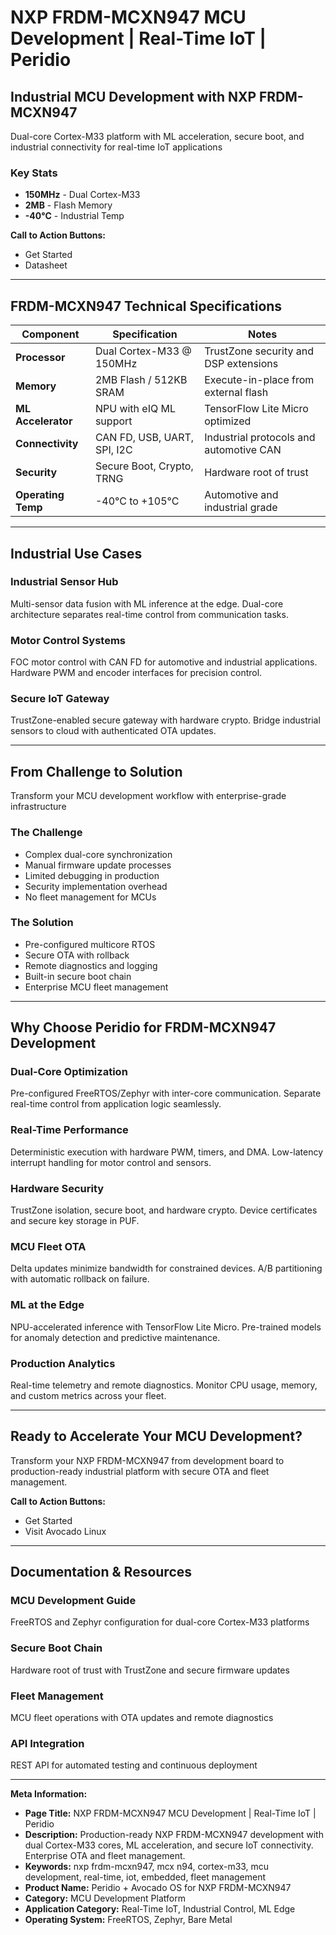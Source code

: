 # NXP FRDM-MCXN947 MCU Development | Real-Time IoT | Peridio

## Industrial MCU Development with NXP FRDM-MCXN947

Dual-core Cortex-M33 platform with ML acceleration, secure boot, and industrial connectivity for real-time IoT applications

### Key Stats

- **150MHz** - Dual Cortex-M33
- **2MB** - Flash Memory
- **-40°C** - Industrial Temp

**Call to Action Buttons:**

- Get Started
- Datasheet

---

## FRDM-MCXN947 Technical Specifications

| Component          | Specification               | Notes                                   |
| ------------------ | --------------------------- | --------------------------------------- |
| **Processor**      | Dual Cortex-M33 @ 150MHz    | TrustZone security and DSP extensions   |
| **Memory**         | 2MB Flash / 512KB SRAM      | Execute-in-place from external flash    |
| **ML Accelerator** | NPU with eIQ ML support     | TensorFlow Lite Micro optimized         |
| **Connectivity**   | CAN FD, USB, UART, SPI, I2C | Industrial protocols and automotive CAN |
| **Security**       | Secure Boot, Crypto, TRNG   | Hardware root of trust                  |
| **Operating Temp** | -40°C to +105°C             | Automotive and industrial grade         |

---

## Industrial Use Cases

### Industrial Sensor Hub

Multi-sensor data fusion with ML inference at the edge. Dual-core architecture separates real-time control from communication tasks.

### Motor Control Systems

FOC motor control with CAN FD for automotive and industrial applications. Hardware PWM and encoder interfaces for precision control.

### Secure IoT Gateway

TrustZone-enabled secure gateway with hardware crypto. Bridge industrial sensors to cloud with authenticated OTA updates.

---

## From Challenge to Solution

Transform your MCU development workflow with enterprise-grade infrastructure

### The Challenge

- Complex dual-core synchronization
- Manual firmware update processes
- Limited debugging in production
- Security implementation overhead
- No fleet management for MCUs

### The Solution

- Pre-configured multicore RTOS
- Secure OTA with rollback
- Remote diagnostics and logging
- Built-in secure boot chain
- Enterprise MCU fleet management

---

## Why Choose Peridio for FRDM-MCXN947 Development

### Dual-Core Optimization

Pre-configured FreeRTOS/Zephyr with inter-core communication. Separate real-time control from application logic seamlessly.

### Real-Time Performance

Deterministic execution with hardware PWM, timers, and DMA. Low-latency interrupt handling for motor control and sensors.

### Hardware Security

TrustZone isolation, secure boot, and hardware crypto. Device certificates and secure key storage in PUF.

### MCU Fleet OTA

Delta updates minimize bandwidth for constrained devices. A/B partitioning with automatic rollback on failure.

### ML at the Edge

NPU-accelerated inference with TensorFlow Lite Micro. Pre-trained models for anomaly detection and predictive maintenance.

### Production Analytics

Real-time telemetry and remote diagnostics. Monitor CPU usage, memory, and custom metrics across your fleet.

---

## Ready to Accelerate Your MCU Development?

Transform your NXP FRDM-MCXN947 from development board to production-ready industrial platform with secure OTA and fleet management.

**Call to Action Buttons:**

- Get Started
- Visit Avocado Linux

---

## Documentation & Resources

### MCU Development Guide

FreeRTOS and Zephyr configuration for dual-core Cortex-M33 platforms

### Secure Boot Chain

Hardware root of trust with TrustZone and secure firmware updates

### Fleet Management

MCU fleet operations with OTA updates and remote diagnostics

### API Integration

REST API for automated testing and continuous deployment

---

**Meta Information:**

- **Page Title:** NXP FRDM-MCXN947 MCU Development | Real-Time IoT | Peridio
- **Description:** Production-ready NXP FRDM-MCXN947 development with dual Cortex-M33 cores, ML acceleration, and secure IoT connectivity. Enterprise OTA and fleet management.
- **Keywords:** nxp frdm-mcxn947, mcx n94, cortex-m33, mcu development, real-time, iot, embedded, fleet management
- **Product Name:** Peridio + Avocado OS for NXP FRDM-MCXN947
- **Category:** MCU Development Platform
- **Application Category:** Real-Time IoT, Industrial Control, ML Edge
- **Operating System:** FreeRTOS, Zephyr, Bare Metal
